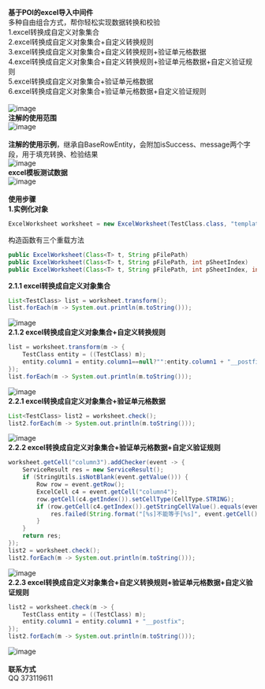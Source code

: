 **基于POI的excel导入中间件**<br>
多种自由组合方式，帮你轻松实现数据转换和校验<br>
1.excel转换成自定义对象集合<br>
2.excel转换成自定义对象集合+自定义转换规则<br>
3.excel转换成自定义对象集合+自定义转换规则+验证单元格数据<br>
4.excel转换成自定义对象集合+自定义转换规则+验证单元格数据+自定义验证规则<br>
5.excel转换成自定义对象集合+验证单元格数据<br>
6.excel转换成自定义对象集合+验证单元格数据+自定义验证规则<br>
<br>
![image](https://raw.githubusercontent.com/roytian1217/rt-excel/master/doc/p3.png)<br>
**注解的使用范围**<br>
![image](https://raw.githubusercontent.com/roytian1217/rt-excel/master/doc/p2.png)<br>
<br>
**注解的使用示例**，继承自BaseRowEntity，会附加isSuccess、message两个字段，用于填充转换、检验结果<br>
![image](https://raw.githubusercontent.com/roytian1217/rt-excel/master/doc/p4.png)<br>
**excel模板测试数据**<br>
![image](https://raw.githubusercontent.com/roytian1217/rt-excel/master/doc/p1.png)<br>
<br>
**使用步骤**<br>
**1.实例化对象**
```Java
ExcelWorksheet worksheet = new ExcelWorksheet(TestClass.class, "template.xls");
```
构造函数有三个重载方法
```Java
public ExcelWorksheet(Class<T> t, String pFilePath)
public ExcelWorksheet(Class<T> t, String pFilePath, int pSheetIndex)
public ExcelWorksheet(Class<T> t, String pFilePath, int pSheetIndex, int pTitleRowIndex)
```
**2.1.1 excel转换成自定义对象集合**
```Java
List<TestClass> list = worksheet.transform();
list.forEach(m -> System.out.println(m.toString()));
```
![image](https://raw.githubusercontent.com/roytian1217/rt-excel/master/doc/p5.png)<br>
**2.1.2 excel转换成自定义对象集合+自定义转换规则**
```Java
list = worksheet.transform(m -> {
	TestClass entity = ((TestClass) m);
	entity.column1 = entity.column1==null?"":entity.column1 + "__postfix";
});
list.forEach(m -> System.out.println(m.toString()));
```
![image](https://raw.githubusercontent.com/roytian1217/rt-excel/master/doc/p6.png)<br>
**2.2.1 excel转换成自定义对象集合+验证单元格数据**
```Java
List<TestClass> list2 = worksheet.check();
list2.forEach(m -> System.out.println(m.toString()));
```
![image](https://raw.githubusercontent.com/roytian1217/rt-excel/master/doc/p7.png)<br>
**2.2.2 excel转换成自定义对象集合+验证单元格数据+自定义验证规则**
```Java
worksheet.getCell("column3").addChecker(event -> {
	ServiceResult res = new ServiceResult();
	if (StringUtils.isNotBlank(event.getValue())) {
		Row row = event.getRow();
		ExcelCell c4 = event.getCell("column4");
		row.getCell(c4.getIndex()).setCellType(CellType.STRING);
		if (row.getCell(c4.getIndex()).getStringCellValue().equals(event.getValue())) {
			res.failed(String.format("[%s]不能等于[%s]", event.getCell().getTitle(),c4.getTitle()));
		}
	}
	return res;
});
list2 = worksheet.check();
list2.forEach(m -> System.out.println(m.toString()));
```
![image](https://raw.githubusercontent.com/roytian1217/rt-excel/master/doc/p8.png)<br>
**2.2.3 excel转换成自定义对象集合+自定义转换规则+验证单元格数据+自定义验证规则**
```Java
list2 = worksheet.check(m -> {
	TestClass entity = ((TestClass) m);
	entity.column1 = entity.column1 + "__postfix";
});
list2.forEach(m -> System.out.println(m.toString()));
```
![image](https://raw.githubusercontent.com/roytian1217/rt-excel/master/doc/p9.png)<br>
<br>
**联系方式**<br>
QQ 373119611
